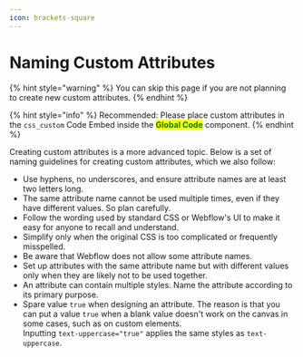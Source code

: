 ```yaml
---
icon: brackets-square
---
```


# Naming Custom Attributes

{% hint style="warning" %}
You can skip this page if you are not planning to create new custom attributes.
{% endhint %}

{% hint style="info" %}
Recommended: Please place custom attributes in the `css_custom` Code Embed inside the <mark style="color:green;">**Global Code**</mark> component.
{% endhint %}

Creating custom attributes is a more advanced topic. Below is a set of naming guidelines for creating custom attributes, which we also follow:

* Use hyphens, no underscores, and ensure attribute names are at least two letters long.
* The same attribute name cannot be used multiple times, even if they have different values. So plan carefully.
* Follow the wording used by standard CSS or Webflow's UI to make it easy for anyone to recall and understand.
* Simplify only when the original CSS is too complicated or frequently misspelled.
* Be aware that Webflow does not allow some attribute names.
* Set up attributes with the same attribute name but with different values only when they are likely not to be used together.
* An attribute can contain multiple styles. Name the attribute according to its primary purpose.
* Spare value `true` when designing an attribute. The reason is that you can put a value `true` when a blank value doesn't work on the canvas in some cases, such as on custom elements.\
  Inputting `text-uppercase="true"` applies the same styles as `text-uppercase`.




